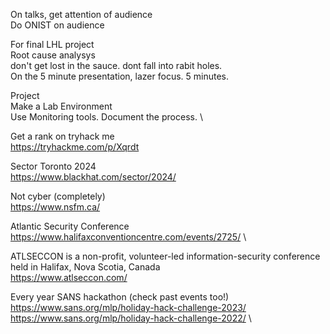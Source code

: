On talks, get attention of audience \
Do ONIST on audience

For final LHL project \
Root cause analysys \
don't get lost in the sauce. dont fall into rabit holes. \
On the 5 minute presentation, lazer focus. 5 minutes.

Project \
Make a Lab Environment \
Use Monitoring tools. Document the process. \


Get a rank on tryhack me \
https://tryhackme.com/p/Xqrdt

Sector Toronto 2024\
https://www.blackhat.com/sector/2024/

Not cyber (completely) \
https://www.nsfm.ca/

Atlantic Security Conference \
https://www.halifaxconventioncentre.com/events/2725/ \

ATLSECCON is a non-profit, volunteer-led information-security conference held in Halifax, Nova Scotia, Canada \
https://www.atlseccon.com/

Every year SANS hackathon (check past events too!)\
https://www.sans.org/mlp/holiday-hack-challenge-2023/ \
https://www.sans.org/mlp/holiday-hack-challenge-2022/ \

